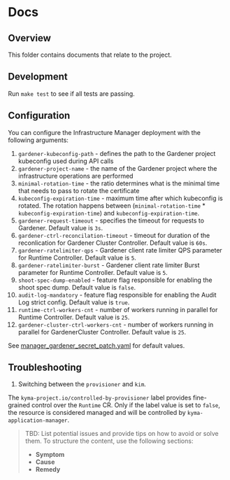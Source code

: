 # Docs

## Overview

This folder contains documents that relate to the project.

## Development

Run `make test` to see if all tests are passing. 

## Configuration

You can configure the Infrastructure Manager deployment with the following arguments:
1. `gardener-kubeconfig-path` - defines the path to the Gardener project kubeconfig used during API calls
2. `gardener-project-name` - the name of the Gardener project where the infrastructure operations are performed
3. `minimal-rotation-time` - the ratio determines what is the minimal time that needs to pass to rotate the certificate
4. `kubeconfig-expiration-time` - maximum time after which kubeconfig is rotated. The rotation happens between (`minimal-rotation-time` * `kubeconfig-expiration-time`) and `kubeconfig-expiration-time`.
5. `gardener-request-timeout` - specifies the timeout for requests to Gardener. Default value is `3s`.
6. `gardener-ctrl-reconcilation-timeout` - timeout for duration of the reconlication for Gardener Cluster Controller. Default value is `60s`.
7. `gardener-ratelimiter-qps` - Gardener client rate limiter QPS parameter for Runtime Controller.  Default value is `5`.
8. `gardener-ratelimiter-burst` - Gardener client rate limiter Burst parameter for Runtime Controller.  Default value is `5`.
9. `shoot-spec-dump-enabled` - feature flag responsible for enabling the shoot spec dump. Default value is `false`.
10. `audit-log-mandatory` - feature flag responsible for enabling the Audit Log strict config. Default value is `true`.
11. `runtime-ctrl-workers-cnt` - number of workers running in parallel for Runtime Controller. Default value is `25`.
12. `gardener-cluster-ctrl-workers-cnt` - number of workers running in parallel for GardenerCluster Controller. Default value is `25`.


See [manager_gardener_secret_patch.yaml](../config/default/manager_gardener_secret_patch.yaml) for default values.

## Troubleshooting

1. Switching between the `provisioner` and `kim`.

The `kyma-project.io/controlled-by-provisioner` label provides fine-grained control over the `Runtime` CR. Only if the label value is set to `false`, the resource is considered managed and will be controlled by `kyma-application-manager`.

> TBD: List potential issues and provide tips on how to avoid or solve them. To structure the content, use the following sections:
>
> - **Symptom**
> - **Cause**
> - **Remedy**
